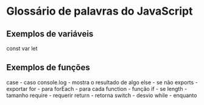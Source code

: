 # Glossário de palavras do JavaScript 

## Exemplos de variáveis 

const
var	
let


## Exemplos de funções

case - caso
console.log - mostra o resultado de algo
else - se não
exports - exportar
for - para
forEach - para cada
function - função
if - se
length - tamanho
require - requerir
return - retorna
switch - desvio
while - enquanto
